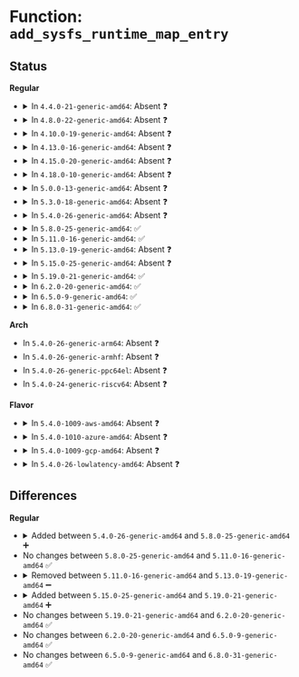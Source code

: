 # Function: <code>add_sysfs_runtime_map_entry</code>

## Status
<b>Regular</b>
<ul>
<li>
<details>
<summary>In <code>4.4.0-21-generic-amd64</code>: Absent ❓</summary>

```json
{
  "name": "add_sysfs_runtime_map_entry",
  "collision_type": "Unique Static",
  "inline_type": "Full",
  "funcs": [
    {
      "addr": 18446744071595323891,
      "name": "add_sysfs_runtime_map_entry",
      "external": false,
      "loc": "drivers/firmware/efi/runtime-map.c:109",
      "file": "drivers/firmware/efi/runtime-map.c",
      "inline": "not declared, inlined",
      "caller_inline": [
        "drivers/firmware/efi/runtime-map.c:efi_runtime_map_init"
      ],
      "caller_func": []
    }
  ],
  "symbols": []
}
```
</details>
</li>
<li>
<details>
<summary>In <code>4.8.0-22-generic-amd64</code>: Absent ❓</summary>

```json
{
  "name": "add_sysfs_runtime_map_entry",
  "collision_type": "Unique Static",
  "inline_type": "Full",
  "funcs": [
    {
      "addr": 18446744071595510949,
      "name": "add_sysfs_runtime_map_entry",
      "external": false,
      "loc": "drivers/firmware/efi/runtime-map.c:109",
      "file": "drivers/firmware/efi/runtime-map.c",
      "inline": "not declared, inlined",
      "caller_inline": [
        "drivers/firmware/efi/runtime-map.c:efi_runtime_map_init"
      ],
      "caller_func": []
    }
  ],
  "symbols": []
}
```
</details>
</li>
<li>
<details>
<summary>In <code>4.10.0-19-generic-amd64</code>: Absent ❓</summary>

```json
{
  "name": "add_sysfs_runtime_map_entry",
  "collision_type": "Unique Static",
  "inline_type": "Full",
  "funcs": [
    {
      "addr": 18446744071595765242,
      "name": "add_sysfs_runtime_map_entry",
      "external": false,
      "loc": "drivers/firmware/efi/runtime-map.c:105",
      "file": "drivers/firmware/efi/runtime-map.c",
      "inline": "not declared, inlined",
      "caller_inline": [
        "drivers/firmware/efi/runtime-map.c:efi_runtime_map_init"
      ],
      "caller_func": []
    }
  ],
  "symbols": []
}
```
</details>
</li>
<li>
<details>
<summary>In <code>4.13.0-16-generic-amd64</code>: Absent ❓</summary>

```json
{
  "name": "add_sysfs_runtime_map_entry",
  "collision_type": "Unique Static",
  "inline_type": "Full",
  "funcs": [
    {
      "addr": 18446744071596694289,
      "name": "add_sysfs_runtime_map_entry",
      "external": false,
      "loc": "drivers/firmware/efi/runtime-map.c:105",
      "file": "drivers/firmware/efi/runtime-map.c",
      "inline": "not declared, inlined",
      "caller_inline": [
        "drivers/firmware/efi/runtime-map.c:efi_runtime_map_init"
      ],
      "caller_func": []
    }
  ],
  "symbols": []
}
```
</details>
</li>
<li>
<details>
<summary>In <code>4.15.0-20-generic-amd64</code>: Absent ❓</summary>

```json
{
  "name": "add_sysfs_runtime_map_entry",
  "collision_type": "Unique Static",
  "inline_type": "Full",
  "funcs": [
    {
      "addr": 18446744071603024346,
      "name": "add_sysfs_runtime_map_entry",
      "external": false,
      "loc": "drivers/firmware/efi/runtime-map.c:105",
      "file": "drivers/firmware/efi/runtime-map.c",
      "inline": "not declared, inlined",
      "caller_inline": [
        "drivers/firmware/efi/runtime-map.c:efi_runtime_map_init"
      ],
      "caller_func": []
    }
  ],
  "symbols": []
}
```
</details>
</li>
<li>
<details>
<summary>In <code>4.18.0-10-generic-amd64</code>: Absent ❓</summary>

```json
{
  "name": "add_sysfs_runtime_map_entry",
  "collision_type": "Unique Static",
  "inline_type": "Full",
  "funcs": [
    {
      "addr": 18446744071603197206,
      "name": "add_sysfs_runtime_map_entry",
      "external": false,
      "loc": "drivers/firmware/efi/runtime-map.c:105",
      "file": "drivers/firmware/efi/runtime-map.c",
      "inline": "not declared, inlined",
      "caller_inline": [
        "drivers/firmware/efi/runtime-map.c:efi_runtime_map_init"
      ],
      "caller_func": []
    }
  ],
  "symbols": []
}
```
</details>
</li>
<li>
<details>
<summary>In <code>5.0.0-13-generic-amd64</code>: Absent ❓</summary>

```json
{
  "name": "add_sysfs_runtime_map_entry",
  "collision_type": "Unique Static",
  "inline_type": "Full",
  "funcs": [
    {
      "addr": 18446744071605007589,
      "name": "add_sysfs_runtime_map_entry",
      "external": false,
      "loc": "drivers/firmware/efi/runtime-map.c:105",
      "file": "drivers/firmware/efi/runtime-map.c",
      "inline": "not declared, inlined",
      "caller_inline": [
        "drivers/firmware/efi/runtime-map.c:efi_runtime_map_init"
      ],
      "caller_func": []
    }
  ],
  "symbols": []
}
```
</details>
</li>
<li>
<details>
<summary>In <code>5.3.0-18-generic-amd64</code>: Absent ❓</summary>

```json
{
  "name": "add_sysfs_runtime_map_entry",
  "collision_type": "Unique Static",
  "inline_type": "Full",
  "funcs": [
    {
      "addr": 18446744071605120494,
      "name": "add_sysfs_runtime_map_entry",
      "external": false,
      "loc": "drivers/firmware/efi/runtime-map.c:104",
      "file": "drivers/firmware/efi/runtime-map.c",
      "inline": "not declared, inlined",
      "caller_inline": [
        "drivers/firmware/efi/runtime-map.c:efi_runtime_map_init"
      ],
      "caller_func": []
    }
  ],
  "symbols": []
}
```
</details>
</li>
<li>
<details>
<summary>In <code>5.4.0-26-generic-amd64</code>: Absent ❓</summary>

```json
{
  "name": "add_sysfs_runtime_map_entry",
  "collision_type": "Unique Static",
  "inline_type": "Full",
  "funcs": [
    {
      "addr": 18446744071605159869,
      "name": "add_sysfs_runtime_map_entry",
      "external": false,
      "loc": "drivers/firmware/efi/runtime-map.c:104",
      "file": "drivers/firmware/efi/runtime-map.c",
      "inline": "not declared, inlined",
      "caller_inline": [
        "drivers/firmware/efi/runtime-map.c:efi_runtime_map_init"
      ],
      "caller_func": []
    }
  ],
  "symbols": []
}
```
</details>
</li>
<li>
<details>
<summary>In <code>5.8.0-25-generic-amd64</code>: ✅</summary>

```c
struct efi_runtime_map_entry * add_sysfs_runtime_map_entry(struct kobject * kobj, int nr, efi_memory_desc_t * md)
```

```json
{
  "name": "add_sysfs_runtime_map_entry",
  "collision_type": "Unique Static",
  "inline_type": "No",
  "funcs": [
    {
      "addr": 18446744071589067985,
      "name": "add_sysfs_runtime_map_entry",
      "external": false,
      "loc": "drivers/firmware/efi/runtime-map.c:104",
      "file": "drivers/firmware/efi/runtime-map.c",
      "inline": "seen, unknown",
      "caller_inline": [],
      "caller_func": [
        "drivers/firmware/efi/runtime-map.c:efi_runtime_map_init"
      ]
    }
  ],
  "symbols": [
    {
      "addr": 18446744071589067985,
      "name": "add_sysfs_runtime_map_entry",
      "section": ".text",
      "bind": "STB_LOCAL",
      "size": 251
    }
  ]
}
```
</details>
</li>
<li>
<details>
<summary>In <code>5.11.0-16-generic-amd64</code>: ✅</summary>

```c
struct efi_runtime_map_entry * add_sysfs_runtime_map_entry(struct kobject * kobj, int nr, efi_memory_desc_t * md)
```

```json
{
  "name": "add_sysfs_runtime_map_entry",
  "collision_type": "Unique Static",
  "inline_type": "No",
  "funcs": [
    {
      "addr": 18446744071591610550,
      "name": "add_sysfs_runtime_map_entry",
      "external": false,
      "loc": "drivers/firmware/efi/runtime-map.c:104",
      "file": "drivers/firmware/efi/runtime-map.c",
      "inline": "seen, unknown",
      "caller_inline": [],
      "caller_func": [
        "drivers/firmware/efi/runtime-map.c:efi_runtime_map_init"
      ]
    }
  ],
  "symbols": [
    {
      "addr": 18446744071591610550,
      "name": "add_sysfs_runtime_map_entry",
      "section": ".text",
      "bind": "STB_LOCAL",
      "size": 251
    }
  ]
}
```
</details>
</li>
<li>
<details>
<summary>In <code>5.13.0-19-generic-amd64</code>: Absent ❓</summary>

```json
{
  "name": "add_sysfs_runtime_map_entry",
  "collision_type": "Unique Static",
  "inline_type": "Full",
  "funcs": [
    {
      "addr": 18446744071614645255,
      "name": "add_sysfs_runtime_map_entry",
      "external": false,
      "loc": "drivers/firmware/efi/runtime-map.c:104",
      "file": "drivers/firmware/efi/runtime-map.c",
      "inline": "not declared, inlined",
      "caller_inline": [
        "drivers/firmware/efi/runtime-map.c:efi_runtime_map_init"
      ],
      "caller_func": []
    }
  ],
  "symbols": []
}
```
</details>
</li>
<li>
<details>
<summary>In <code>5.15.0-25-generic-amd64</code>: Absent ❓</summary>

```json
{
  "name": "add_sysfs_runtime_map_entry",
  "collision_type": "Unique Static",
  "inline_type": "Full",
  "funcs": [
    {
      "addr": 18446744071615603201,
      "name": "add_sysfs_runtime_map_entry",
      "external": false,
      "loc": "drivers/firmware/efi/runtime-map.c:104",
      "file": "drivers/firmware/efi/runtime-map.c",
      "inline": "not declared, inlined",
      "caller_inline": [
        "drivers/firmware/efi/runtime-map.c:efi_runtime_map_init"
      ],
      "caller_func": []
    }
  ],
  "symbols": []
}
```
</details>
</li>
<li>
<details>
<summary>In <code>5.19.0-21-generic-amd64</code>: ✅</summary>

```c
struct efi_runtime_map_entry * add_sysfs_runtime_map_entry(struct kobject * kobj, int nr, efi_memory_desc_t * md)
```

```json
{
  "name": "add_sysfs_runtime_map_entry",
  "collision_type": "Unique Static",
  "inline_type": "No",
  "funcs": [
    {
      "addr": 18446744071594558653,
      "name": "add_sysfs_runtime_map_entry",
      "external": false,
      "loc": "drivers/firmware/efi/runtime-map.c:105",
      "file": "drivers/firmware/efi/runtime-map.c",
      "inline": "seen, unknown",
      "caller_inline": [],
      "caller_func": [
        "drivers/firmware/efi/runtime-map.c:efi_runtime_map_init"
      ]
    }
  ],
  "symbols": [
    {
      "addr": 18446744071594558653,
      "name": "add_sysfs_runtime_map_entry",
      "section": ".text",
      "bind": "STB_LOCAL",
      "size": 249
    }
  ]
}
```
</details>
</li>
<li>
<details>
<summary>In <code>6.2.0-20-generic-amd64</code>: ✅</summary>

```c
struct efi_runtime_map_entry * add_sysfs_runtime_map_entry(struct kobject * kobj, int nr, efi_memory_desc_t * md)
```

```json
{
  "name": "add_sysfs_runtime_map_entry",
  "collision_type": "Unique Static",
  "inline_type": "No",
  "funcs": [
    {
      "addr": 18446744071579737264,
      "name": "add_sysfs_runtime_map_entry",
      "external": false,
      "loc": "arch/x86/platform/efi/runtime-map.c:105",
      "file": "arch/x86/platform/efi/runtime-map.c",
      "inline": "seen, unknown",
      "caller_inline": [],
      "caller_func": [
        "arch/x86/platform/efi/runtime-map.c:efi_runtime_map_init"
      ]
    }
  ],
  "symbols": [
    {
      "addr": 18446744071579737264,
      "name": "add_sysfs_runtime_map_entry",
      "section": ".text",
      "bind": "STB_LOCAL",
      "size": 317
    }
  ]
}
```
</details>
</li>
<li>
<details>
<summary>In <code>6.5.0-9-generic-amd64</code>: ✅</summary>

```c
struct efi_runtime_map_entry * add_sysfs_runtime_map_entry(struct kobject * kobj, int nr, efi_memory_desc_t * md)
```

```json
{
  "name": "add_sysfs_runtime_map_entry",
  "collision_type": "Unique Static",
  "inline_type": "No",
  "funcs": [
    {
      "addr": 18446744071579783744,
      "name": "add_sysfs_runtime_map_entry",
      "external": false,
      "loc": "arch/x86/platform/efi/runtime-map.c:105",
      "file": "arch/x86/platform/efi/runtime-map.c",
      "inline": "seen, unknown",
      "caller_inline": [],
      "caller_func": [
        "arch/x86/platform/efi/runtime-map.c:efi_runtime_map_init"
      ]
    }
  ],
  "symbols": [
    {
      "addr": 18446744071579783744,
      "name": "add_sysfs_runtime_map_entry",
      "section": ".text",
      "bind": "STB_LOCAL",
      "size": 317
    }
  ]
}
```
</details>
</li>
<li>
<details>
<summary>In <code>6.8.0-31-generic-amd64</code>: ✅</summary>

```c
struct efi_runtime_map_entry * add_sysfs_runtime_map_entry(struct kobject * kobj, int nr, efi_memory_desc_t * md)
```

```json
{
  "name": "add_sysfs_runtime_map_entry",
  "collision_type": "Unique Static",
  "inline_type": "No",
  "funcs": [
    {
      "addr": 18446744071579817472,
      "name": "add_sysfs_runtime_map_entry",
      "external": false,
      "loc": "arch/x86/platform/efi/runtime-map.c:105",
      "file": "arch/x86/platform/efi/runtime-map.c",
      "inline": "seen, unknown",
      "caller_inline": [],
      "caller_func": [
        "arch/x86/platform/efi/runtime-map.c:efi_runtime_map_init"
      ]
    }
  ],
  "symbols": [
    {
      "addr": 18446744071579817472,
      "name": "add_sysfs_runtime_map_entry",
      "section": ".text",
      "bind": "STB_LOCAL",
      "size": 354
    }
  ]
}
```
</details>
</li>
</ul>
<b>Arch</b>
<ul>
<li>
In <code>5.4.0-26-generic-arm64</code>: Absent ❓
</li>
<li>
In <code>5.4.0-26-generic-armhf</code>: Absent ❓
</li>
<li>
In <code>5.4.0-26-generic-ppc64el</code>: Absent ❓
</li>
<li>
In <code>5.4.0-24-generic-riscv64</code>: Absent ❓
</li>
</ul>
<b>Flavor</b>
<ul>
<li>
<details>
<summary>In <code>5.4.0-1009-aws-amd64</code>: Absent ❓</summary>

```json
{
  "name": "add_sysfs_runtime_map_entry",
  "collision_type": "Unique Static",
  "inline_type": "Full",
  "funcs": [
    {
      "addr": 18446744071605050307,
      "name": "add_sysfs_runtime_map_entry",
      "external": false,
      "loc": "drivers/firmware/efi/runtime-map.c:104",
      "file": "drivers/firmware/efi/runtime-map.c",
      "inline": "not declared, inlined",
      "caller_inline": [
        "drivers/firmware/efi/runtime-map.c:efi_runtime_map_init"
      ],
      "caller_func": []
    }
  ],
  "symbols": []
}
```
</details>
</li>
<li>
<details>
<summary>In <code>5.4.0-1010-azure-amd64</code>: Absent ❓</summary>

```json
{
  "name": "add_sysfs_runtime_map_entry",
  "collision_type": "Unique Static",
  "inline_type": "Full",
  "funcs": [
    {
      "addr": 18446744071605015647,
      "name": "add_sysfs_runtime_map_entry",
      "external": false,
      "loc": "drivers/firmware/efi/runtime-map.c:104",
      "file": "drivers/firmware/efi/runtime-map.c",
      "inline": "not declared, inlined",
      "caller_inline": [
        "drivers/firmware/efi/runtime-map.c:efi_runtime_map_init"
      ],
      "caller_func": []
    }
  ],
  "symbols": []
}
```
</details>
</li>
<li>
<details>
<summary>In <code>5.4.0-1009-gcp-amd64</code>: Absent ❓</summary>

```json
{
  "name": "add_sysfs_runtime_map_entry",
  "collision_type": "Unique Static",
  "inline_type": "Full",
  "funcs": [
    {
      "addr": 18446744071605136882,
      "name": "add_sysfs_runtime_map_entry",
      "external": false,
      "loc": "drivers/firmware/efi/runtime-map.c:104",
      "file": "drivers/firmware/efi/runtime-map.c",
      "inline": "not declared, inlined",
      "caller_inline": [
        "drivers/firmware/efi/runtime-map.c:efi_runtime_map_init"
      ],
      "caller_func": []
    }
  ],
  "symbols": []
}
```
</details>
</li>
<li>
<details>
<summary>In <code>5.4.0-26-lowlatency-amd64</code>: Absent ❓</summary>

```json
{
  "name": "add_sysfs_runtime_map_entry",
  "collision_type": "Unique Static",
  "inline_type": "Full",
  "funcs": [
    {
      "addr": 18446744071605164063,
      "name": "add_sysfs_runtime_map_entry",
      "external": false,
      "loc": "drivers/firmware/efi/runtime-map.c:104",
      "file": "drivers/firmware/efi/runtime-map.c",
      "inline": "not declared, inlined",
      "caller_inline": [
        "drivers/firmware/efi/runtime-map.c:efi_runtime_map_init"
      ],
      "caller_func": []
    }
  ],
  "symbols": []
}
```
</details>
</li>
</ul>

## Differences
<b>Regular</b>
<ul>
<li>
<details>
<summary>Added between <code>5.4.0-26-generic-amd64</code> and <code>5.8.0-25-generic-amd64</code> ➕</summary>

```c
struct efi_runtime_map_entry * add_sysfs_runtime_map_entry(struct kobject * kobj, int nr, efi_memory_desc_t * md)
```
</details>
</li>
<li>
No changes between <code>5.8.0-25-generic-amd64</code> and <code>5.11.0-16-generic-amd64</code> ✅
</li>
<li>
<details>
<summary>Removed between <code>5.11.0-16-generic-amd64</code> and <code>5.13.0-19-generic-amd64</code> ➖</summary>

```c
struct efi_runtime_map_entry * add_sysfs_runtime_map_entry(struct kobject * kobj, int nr, efi_memory_desc_t * md)
```
</details>
</li>
<li>
<details>
<summary>Added between <code>5.15.0-25-generic-amd64</code> and <code>5.19.0-21-generic-amd64</code> ➕</summary>

```c
struct efi_runtime_map_entry * add_sysfs_runtime_map_entry(struct kobject * kobj, int nr, efi_memory_desc_t * md)
```
</details>
</li>
<li>
No changes between <code>5.19.0-21-generic-amd64</code> and <code>6.2.0-20-generic-amd64</code> ✅
</li>
<li>
No changes between <code>6.2.0-20-generic-amd64</code> and <code>6.5.0-9-generic-amd64</code> ✅
</li>
<li>
No changes between <code>6.5.0-9-generic-amd64</code> and <code>6.8.0-31-generic-amd64</code> ✅
</li>
</ul>
